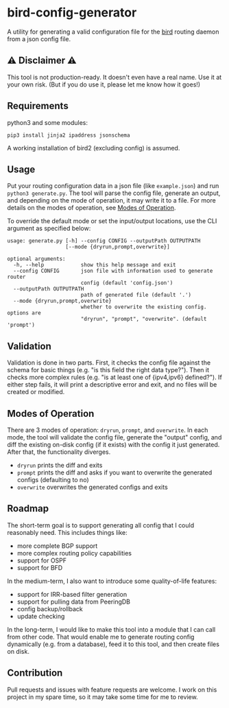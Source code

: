 # bird-config-generator

A utility for generating a valid configuration file for the [bird](https://bird.network.cz/) routing daemon from a json config file.

## ⚠ Disclaimer ⚠
This tool is not production-ready. It doesn't even have a real name. Use it at your own risk. (But if you do use it, please let me know how it goes!)

## Requirements
python3 and some modules:

`pip3 install jinja2 ipaddress jsonschema`

A working installation of bird2 (excluding config) is assumed.

## Usage
Put your routing configuration data in a json file (like `example.json`) and run `python3 generate.py`. The tool will parse the config file, generate an output, and depending on the mode of operation, it may write it to a file. For more details on the modes of operation, see [Modes of Operation](#modes-of-operation).

To override the default mode or set the input/output locations, use the CLI argument as specified below:
```
usage: generate.py [-h] --config CONFIG --outputPath OUTPUTPATH
                   [--mode {dryrun,prompt,overwrite}]

optional arguments:
  -h, --help            show this help message and exit
  --config CONFIG       json file with information used to generate router
                        config (default 'config.json')
  --outputPath OUTPUTPATH
                        path of generated file (default '.')
  --mode {dryrun,prompt,overwrite}
                        whether to overwrite the existing config. options are
                        "dryrun", "prompt", "overwrite". (default 'prompt')
```

## Validation
Validation is done in two parts. First, it checks the config file against the schema for basic things (e.g. "is this field the right data type?"). Then it checks more complex rules (e.g. "is at least one of {ipv4,ipv6} defined?"). If either step fails, it will print a descriptive error and exit, and no files will be created or modified.

## Modes of Operation
There are 3 modes of operation: `dryrun`, `prompt`, and `overwrite`. In each mode, the tool will validate the config file, generate the "output" config, and diff the existing on-disk config (if it exists) with the config it just generated. After that, the functionality diverges.
 
* `dryrun` prints the diff and exits
* `prompt` prints the diff and asks if you want to overwrite the generated configs (defaulting to no)
* `overwrite` overwrites the generated configs and exits

## Roadmap
The short-term goal is to support generating all config that I could reasonably need. This includes things like:
* more complete BGP support
* more complex routing policy capabilities
* support for OSPF
* support for BFD

In the medium-term, I also want to introduce some quality-of-life features:
* support for IRR-based filter generation
* support for pulling data from PeeringDB
* config backup/rollback
* update checking

In the long-term, I would like to make this tool into a module that I can call from other code. That would enable me to generate routing config dynamically (e.g. from a database), feed it to this tool, and then create files on disk.

## Contribution
Pull requests and issues with feature requests are welcome. I work on this project in my spare time, so it may take some time for me to review.